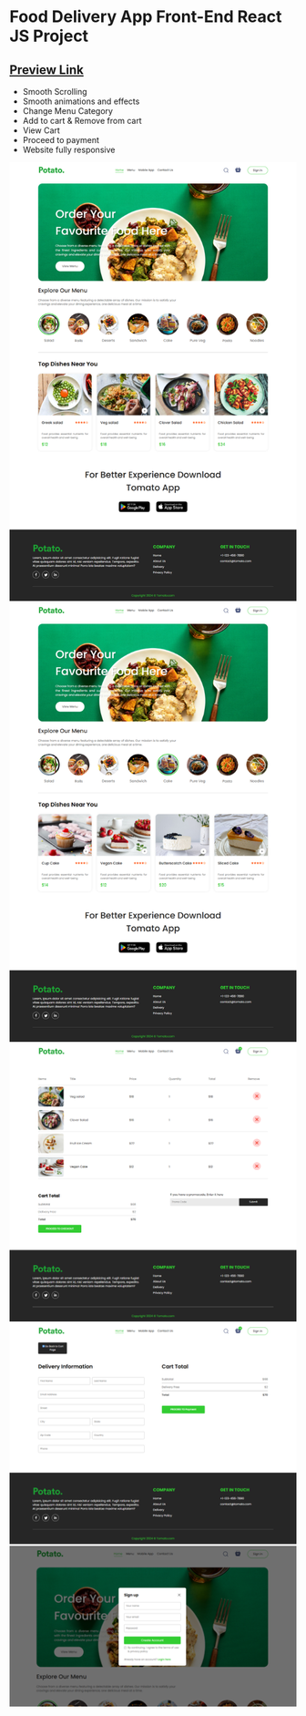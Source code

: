 # Food Delivery App Front-End React JS Project
<h2><a href="https://dynamic-ganache-d3d68c.netlify.app](https://verdant-bombolone-ff3195.netlify.app/" target="_blank">Preview Link</a></h2>

- Smooth Scrolling
- Smooth animations and effects
- Change Menu Category
- Add to cart & Remove from cart
- View Cart
- Proceed to payment
- Website fully responsive

<img src='/screenshots/1.png'>
<img src='/screenshots/2.png'>
<img src='/screenshots/3.png'>
<img src='/screenshots/4.png'>
<img src='/screenshots/5.png'>
